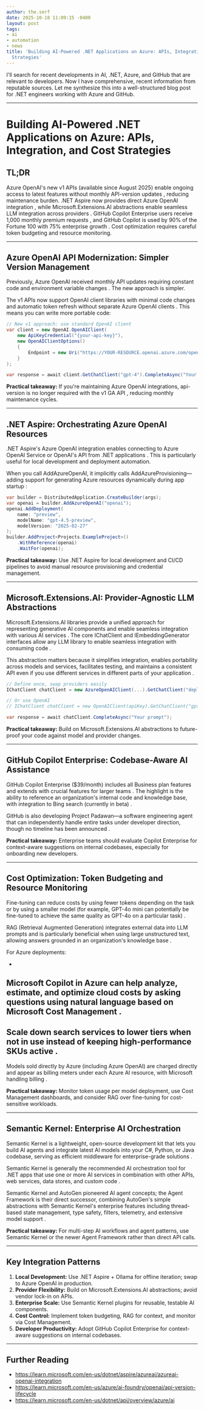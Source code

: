 ```yaml
---
author: the.serf
date: 2025-10-18 11:09:15 -0400
layout: post
tags:
- ai
- automation
- news
title: 'Building AI-Powered .NET Applications on Azure: APIs, Integration, and Cost
  Strategies'
---
```


I'll search for recent developments in AI, .NET, Azure, and GitHub that are relevant to developers.
Now I have comprehensive, recent information from reputable sources. Let me synthesize this into a well-structured blog post for .NET engineers working with Azure and GitHub.

---

# Building AI-Powered .NET Applications on Azure: APIs, Integration, and Cost Strategies

## TL;DR


Azure OpenAI's new v1 APIs (available since August 2025) enable ongoing access to latest features without monthly API-version updates
, reducing maintenance burden. 
.NET Aspire now provides direct Azure OpenAI integration
, while 
Microsoft.Extensions.AI abstractions enable seamless LLM integration across providers
. 
GitHub Copilot Enterprise users receive 1,000 monthly premium requests
, and 
GitHub Copilot is used by 90% of the Fortune 100 with 75% enterprise growth
. Cost optimization requires careful token budgeting and resource monitoring.

---

## Azure OpenAI API Modernization: Simpler Version Management


Previously, Azure OpenAI received monthly API updates requiring constant code and environment variable changes
. The new approach is simpler.


The v1 APIs now support OpenAI client libraries with minimal code changes and automatic token refresh without separate Azure OpenAI clients
. This means you can write more portable code:

```csharp
// New v1 approach: use standard OpenAI client
var client = new OpenAI.OpenAIClient(
    new ApiKeyCredential("{your-api-key}"),
    new OpenAIClientOptions() 
    { 
        Endpoint = new Uri("https://YOUR-RESOURCE.openai.azure.com/openai/v1/")
    }
);

var response = await client.GetChatClient("gpt-4").CompleteAsync("Your prompt here");
```

**Practical takeaway:** If you're maintaining Azure OpenAI integrations, 
api-version is no longer required with the v1 GA API
, reducing monthly maintenance cycles.

---

## .NET Aspire: Orchestrating Azure OpenAI Resources


.NET Aspire's Azure OpenAI integration enables connecting to Azure OpenAI Service or OpenAI's API from .NET applications
. This is particularly useful for local development and deployment automation.


When you call AddAzureOpenAI, it implicitly calls AddAzureProvisioning—adding support for generating Azure resources dynamically during app startup
:

```csharp
var builder = DistributedApplication.CreateBuilder(args);
var openai = builder.AddAzureOpenAI("openai");
openai.AddDeployment(
    name: "preview", 
    modelName: "gpt-4.5-preview", 
    modelVersion: "2025-02-27"
);
builder.AddProject<Projects.ExampleProject>()
    .WithReference(openai)
    .WaitFor(openai);
```

**Practical takeaway:** Use .NET Aspire for local development and CI/CD pipelines to avoid manual resource provisioning and credential management.

---

## Microsoft.Extensions.AI: Provider-Agnostic LLM Abstractions


Microsoft.Extensions.AI libraries provide a unified approach for representing generative AI components and enable seamless integration with various AI services
. 
The core IChatClient and IEmbeddingGenerator interfaces allow any LLM library to enable seamless integration with consuming code
.

This abstraction matters because 
it simplifies integration, enables portability across models and services, facilitates testing, and maintains a consistent API even if you use different services in different parts of your application
.

```csharp
// Define once, swap providers easily
IChatClient chatClient = new AzureOpenAIClient(...).GetChatClient("deployment-name");

// Or use OpenAI
// IChatClient chatClient = new OpenAIClient(apiKey).GetChatClient("gpt-4");

var response = await chatClient.CompleteAsync("Your prompt");
```

**Practical takeaway:** Build on Microsoft.Extensions.AI abstractions to future-proof your code against model and provider changes.

---

## GitHub Copilot Enterprise: Codebase-Aware AI Assistance


GitHub Copilot Enterprise ($39/month) includes all Business plan features and extends with crucial features for larger teams
. 
The highlight is the ability to reference an organization's internal code and knowledge base, with integration to Bing search (currently in beta)
.


GitHub is also developing Project Padawan—a software engineering agent that can independently handle entire tasks under developer direction, though no timeline has been announced
.

**Practical takeaway:** Enterprise teams should evaluate Copilot Enterprise for context-aware suggestions on internal codebases, especially for onboarding new developers.

---

## Cost Optimization: Token Budgeting and Resource Monitoring


Fine-tuning can reduce costs by using fewer tokens depending on the task or by using a smaller model (for example, GPT-4o mini can potentially be fine-tuned to achieve the same quality as GPT-4o on a particular task)
.


RAG (Retrieval Augmented Generation) integrates external data into LLM prompts and is particularly beneficial when using large unstructured text, allowing answers grounded in an organization's knowledge base
.

For Azure deployments:

- 
Microsoft Copilot in Azure can help analyze, estimate, and optimize cloud costs by asking questions using natural language based on Microsoft Cost Management
.
- 
Scale down search services to lower tiers when not in use instead of keeping high-performance SKUs active
.
- 
Models sold directly by Azure (including Azure OpenAI) are charged directly and appear as billing meters under each Azure AI resource, with Microsoft handling billing
.

**Practical takeaway:** Monitor token usage per model deployment, use Cost Management dashboards, and consider RAG over fine-tuning for cost-sensitive workloads.

---

## Semantic Kernel: Enterprise AI Orchestration


Semantic Kernel is a lightweight, open-source development kit that lets you build AI agents and integrate latest AI models into your C#, Python, or Java codebase, serving as efficient middleware for enterprise-grade solutions
.


Semantic Kernel is generally the recommended AI orchestration tool for .NET apps that use one or more AI services in combination with other APIs, web services, data stores, and custom code
.


Semantic Kernel and AutoGen pioneered AI agent concepts; the Agent Framework is their direct successor, combining AutoGen's simple abstractions with Semantic Kernel's enterprise features including thread-based state management, type safety, filters, telemetry, and extensive model support
.

**Practical takeaway:** For multi-step AI workflows and agent patterns, use Semantic Kernel or the newer Agent Framework rather than direct API calls.

---

## Key Integration Patterns

1. **Local Development:** Use .NET Aspire + Ollama for offline iteration; swap to Azure OpenAI in production.
2. **Provider Flexibility:** Build on Microsoft.Extensions.AI abstractions; avoid vendor lock-in on APIs.
3. **Enterprise Scale:** Use Semantic Kernel plugins for reusable, testable AI components.
4. **Cost Control:** Implement token budgeting, RAG for context, and monitor via Cost Management.
5. **Developer Productivity:** Adopt GitHub Copilot Enterprise for context-aware suggestions on internal codebases.

---

## Further Reading

- https://learn.microsoft.com/en-us/dotnet/aspire/azureai/azureai-openai-integration
- https://learn.microsoft.com/en-us/azure/ai-foundry/openai/api-version-lifecycle
- https://learn.microsoft.com/en-us/dotnet/api/overview/azure/ai